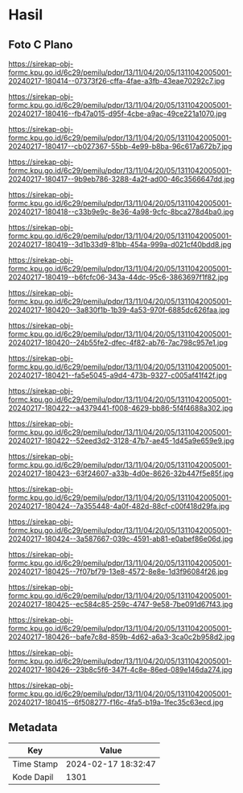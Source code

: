 # Hasil

## Foto C Plano

https://sirekap-obj-formc.kpu.go.id/6c29/pemilu/pdpr/13/11/04/20/05/1311042005001-20240217-180414--07373f26-cffa-4fae-a3fb-43eae70292c7.jpg

https://sirekap-obj-formc.kpu.go.id/6c29/pemilu/pdpr/13/11/04/20/05/1311042005001-20240217-180416--fb47a015-d95f-4cbe-a9ac-49ce221a1070.jpg

https://sirekap-obj-formc.kpu.go.id/6c29/pemilu/pdpr/13/11/04/20/05/1311042005001-20240217-180417--cb027367-55bb-4e99-b8ba-96c617a672b7.jpg

https://sirekap-obj-formc.kpu.go.id/6c29/pemilu/pdpr/13/11/04/20/05/1311042005001-20240217-180417--9b9eb786-3288-4a2f-ad00-46c3566647dd.jpg

https://sirekap-obj-formc.kpu.go.id/6c29/pemilu/pdpr/13/11/04/20/05/1311042005001-20240217-180418--c33b9e9c-8e36-4a98-9cfc-8bca278d4ba0.jpg

https://sirekap-obj-formc.kpu.go.id/6c29/pemilu/pdpr/13/11/04/20/05/1311042005001-20240217-180419--3d1b33d9-81bb-454a-999a-d021cf40bdd8.jpg

https://sirekap-obj-formc.kpu.go.id/6c29/pemilu/pdpr/13/11/04/20/05/1311042005001-20240217-180419--b6fcfc06-343a-44dc-95c6-3863697f1f82.jpg

https://sirekap-obj-formc.kpu.go.id/6c29/pemilu/pdpr/13/11/04/20/05/1311042005001-20240217-180420--3a830f1b-1b39-4a53-970f-6885dc626faa.jpg

https://sirekap-obj-formc.kpu.go.id/6c29/pemilu/pdpr/13/11/04/20/05/1311042005001-20240217-180420--24b55fe2-dfec-4f82-ab76-7ac798c957e1.jpg

https://sirekap-obj-formc.kpu.go.id/6c29/pemilu/pdpr/13/11/04/20/05/1311042005001-20240217-180421--fa5e5045-a9d4-473b-9327-c005af41f42f.jpg

https://sirekap-obj-formc.kpu.go.id/6c29/pemilu/pdpr/13/11/04/20/05/1311042005001-20240217-180422--a4379441-f008-4629-bb86-5f4f4688a302.jpg

https://sirekap-obj-formc.kpu.go.id/6c29/pemilu/pdpr/13/11/04/20/05/1311042005001-20240217-180422--52eed3d2-3128-47b7-ae45-1d45a9e659e9.jpg

https://sirekap-obj-formc.kpu.go.id/6c29/pemilu/pdpr/13/11/04/20/05/1311042005001-20240217-180423--63f24607-a33b-4d0e-8626-32b447f5e85f.jpg

https://sirekap-obj-formc.kpu.go.id/6c29/pemilu/pdpr/13/11/04/20/05/1311042005001-20240217-180424--7a355448-4a0f-482d-88cf-c00f418d29fa.jpg

https://sirekap-obj-formc.kpu.go.id/6c29/pemilu/pdpr/13/11/04/20/05/1311042005001-20240217-180424--3a587667-039c-4591-ab81-e0abef86e06d.jpg

https://sirekap-obj-formc.kpu.go.id/6c29/pemilu/pdpr/13/11/04/20/05/1311042005001-20240217-180425--7f07bf79-13e8-4572-8e8e-1d3f96084f26.jpg

https://sirekap-obj-formc.kpu.go.id/6c29/pemilu/pdpr/13/11/04/20/05/1311042005001-20240217-180425--ec584c85-259c-4747-9e58-7be091d67f43.jpg

https://sirekap-obj-formc.kpu.go.id/6c29/pemilu/pdpr/13/11/04/20/05/1311042005001-20240217-180426--bafe7c8d-859b-4d62-a6a3-3ca0c2b958d2.jpg

https://sirekap-obj-formc.kpu.go.id/6c29/pemilu/pdpr/13/11/04/20/05/1311042005001-20240217-180426--23b8c5f6-347f-4c8e-86ed-089e146da274.jpg

https://sirekap-obj-formc.kpu.go.id/6c29/pemilu/pdpr/13/11/04/20/05/1311042005001-20240217-180415--6f508277-f16c-4fa5-b19a-1fec35c63ecd.jpg


## Metadata

| Key        | Value               |
| ---------- | ------------------- |
| Time Stamp | 2024-02-17 18:32:47 |
| Kode Dapil | 1301                |



